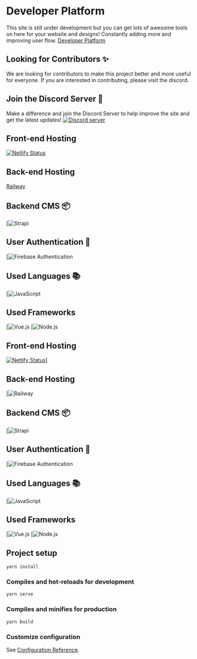 # Developer Platform

This site is still under development but you can get lots of awesome tools on here for your website and designs! 
Constantly adding more and improving user flow.
[Developer Platform](https://developerplatform.net/)

## Looking for Contributors ✨
We are looking for contributors to make this project better and more useful for everyone. If you are interested in contributing, please visit the discord.

## Join the Discord Server 🎉
Make a difference and join the Discord Server to help improve the site and get the latest updates!
<a href="https://discord.com/invite/3nfeEgcYgh"><img src="https://img.shields.io/badge/Discord-5865F2.svg?style=for-the-badge&logo=Discord&logoColor=white" alt="Discord server" /></a>


## Front-end Hosting
[![Netlify Status](https://api.netlify.com/api/v1/badges/2b59b341-4ba0-4c1d-8159-e0b8b49752f5/deploy-status)](https://app.netlify.com/sites/developerplatform/deploys)

## Back-end Hosting
[Railway](https://img.shields.io/badge/Railway-0B0D0E.svg?style=for-the-badge&logo=Railway&logoColor=white)

## Backend CMS 📦
[![Strapi](https://img.shields.io/badge/Strapi-2F2E8B.svg?style=for-the-badge&logo=Strapi&logoColor=white)

## User Authentication 🔐
[![Firebase Authentication](https://img.shields.io/badge/Firebase-FFCA28.svg?style=for-the-badge&logo=Firebase&logoColor=black)

## Used Languages 📚
[![JavaScript](https://img.shields.io/badge/JavaScript-F7DF1E.svg?style=for-the-badge&logo=JavaScript&logoColor=black)

## Used Frameworks
[![Vue.js](https://img.shields.io/badge/Vue.js-4FC08D.svg?style=for-the-badge&logo=vuedotjs&logoColor=white)
[![Node.js](https://img.shields.io/badge/Node.js-339933.svg?style=for-the-badge&logo=nodedotjs&logoColor=white)

## Front-end Hosting
[![Netlify Status](https://api.netlify.com/api/v1/badges/2b59b341-4ba0-4c1d-8159-e0b8b49752f5/deploy-status)](https://app.netlify.com/sites/developerplatform/deploys)]


## Back-end Hosting
[![Railway](https://img.shields.io/badge/Railway-0B0D0E.svg?style=for-the-badge&logo=Railway&logoColor=white)

## Backend CMS 📦
[![Strapi](https://img.shields.io/badge/Strapi-2F2E8B.svg?style=for-the-badge&logo=Strapi&logoColor=white)

## User Authentication 🔐
[![Firebase Authentication](https://img.shields.io/badge/Firebase-FFCA28.svg?style=for-the-badge&logo=Firebase&logoColor=black)

## Used Languages 📚
[![JavaScript](https://img.shields.io/badge/JavaScript-F7DF1E.svg?style=for-the-badge&logo=JavaScript&logoColor=black)

## Used Frameworks
[![Vue.js](https://img.shields.io/badge/Vue.js-4FC08D.svg?style=for-the-badge&logo=vuedotjs&logoColor=white)
[![Node.js](https://img.shields.io/badge/Node.js-339933.svg?style=for-the-badge&logo=nodedotjs&logoColor=white)

## Project setup
```
yarn install
```

### Compiles and hot-reloads for development
```
yarn serve
```

### Compiles and minifies for production
```
yarn build
```

### Customize configuration
See [Configuration Reference](https://cli.vuejs.org/config/).
